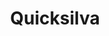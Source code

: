 ---
title: Quicksilva
link: http://www.qxlva.com
logo: quicksilva.png

# Events sponsored denoted by `<hackday>` and sponsorship amount/resource
events:
  02-liverpool: "Google Nexus 7 tablet"
---